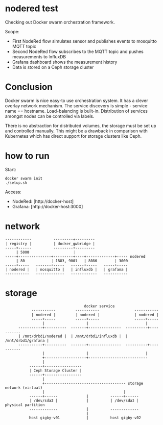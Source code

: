 # nodered test

Checking out Docker swarm orchestration framework.

Scope:
* First NodeRed flow simulates sensor and publishes events to mosquitto MQTT topic
* Second NodeRed flow subscribes to the MQTT topic and pushes measurements to InfluxDB
* Grafana dashboard shows the measurement history
* Data is stored on a Ceph storage cluster

# Conclusion

Docker swarm is nice easy-to use orchestration system. It has a clever overlay network mechanism. The service discovery is simple - service name == hostname. Load-balancing is built-in. Distribution of services amongst nodes can be controlled via labels.

There is no abstraction for distributed volumes, the storage must be set up and controlled manually. This might be a drawback in comparison with Kubernetes which has direct support for storage clusters like Ceph.

# how to run

Start:
```
docker swarm init
./setup.sh
```

Access:
* NodeRed: [http://docker-host]
* Grafana: [http://docker-host:3000]

# network
```
------------          ---------+---------
| registry |          | docker_gwbridge |
-----+------          ---------+---------
     | 5000                    |
-----+---------------+---------+----+-------------+----- nodered
     | 80            | 1883, 9001   | 8086        | 3000
-----+-----   -------+-----   ------+-----   -----+-----
| nodered |   | mosquitto |   | influxdb |   | grafana |
-----------   -------------   ------------   -----------
```

# storage

```
                                    docker service
            -----------         -----------                -----------
            | nodered |         | nodered |                | nodered | 
            -----+-----         -----+-----                -----+-----
                 |                   |                          |
      -----------+----------  -------+---------------  ----------+-----------
      | /mnt/drbd1/nodered |  | /mnt/drbd1/influxdb |  | /mnt/drbd1/grafana | 
      -----------+----------  -------+---------------  ----------+-----------
                 |                   |                          |
                 +-------------------+---------------------------
                 |                                    
           ------+-----------------
           | Ceph Storage Cluster | 
           ------+-----------------
                 |
                 +------------------------------------- storage network (virtual)
                 |                                    |
           ------+------             |          ------+------
           | /dev/sda3 |             |          | /dev/sda3 |  physical partition
           -------------             |          -------------
                                     |
           host gigby-v01            |          host gigby-v02
```
